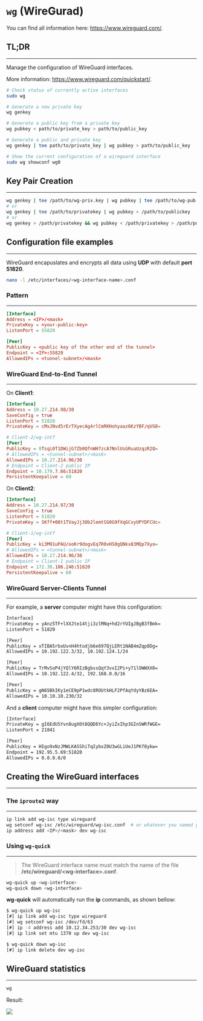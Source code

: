 # `wg` (WireGurad)

You can find all information here: <https://www.wireguard.com/>.


## **TL;DR**
---

Manage the configuration of WireGuard interfaces.

More information: <https://www.wireguard.com/quickstart/>.


```sh
# Check status of currently active interfaces
sudo wg

# Generate a new private key
wg genkey

# Generate a public key from a private key
wg pubkey < path/to/private_key > path/to/public_key

# Generate a public and private key
wg genkey | tee path/to/private_key | wg pubkey > path/to/public_key

# Show the current configuration of a wireguard interface
sudo wg showconf wg0
```


## Key Pair Creation
---


```sh
wg genkey | tee /path/to/wg-priv.key | wg pubkey | tee /path/to/wg-pub.key
# or
wg genkey | tee /path/to/privatekey | wg pubkey > /path/to/publickey
# or
wg genkey > /path/privatekey && wg pubkey < /path/privatekey > /path/publickey
```



## Configuration file examples
---


WireGuard encapuslates and encrypts all data using **UDP** with default **port 51820**.



```sh
nano -l /etc/interfaces/<wg-interface-name>.conf
```


### Pattern
---


```conf
[Interface]
Address = <IP>/<mask>
PrivateKey = <your-public-key>
ListenPort = 55820

[Peer]
PublicKey = <public key of the other end of the tunnel>
Endpoint = <IP>:55820
AllowedIPs = <tunnel-subnet>/<mask>
```


### WireGuard **End-to-End** Tunnel
---



On **Client1**:

```conf
[Interface]
Address = 10.27.214.98/30
SaveConfig = true
ListenPort = 51820
PrivateKey = cMxJNvd5rErTXyecAg4rlCmRKHohyaaz6KzYBF/qVG8=

# Client-2/wg-intf
[Peer]
PublicKey = 8Tsqi0T1DWijG7Zb0QfnWH7zcA7NnlUsGRuaUzqzR2Q=
# AllowedIPs = <tunnel-subnet>/<mask>
AllowedIPs = 10.27.214.96/30
# Endpoint = Client-2 public IP
Endpoint = 10.179.7.66:51820
PersistentKeepalive = 60
```

On **Client2**:
```conf
[Interface]
Address = 10.27.214.97/30
SaveConfig = true
ListenPort = 51820
PrivateKey = SKff+08t1TVayJj3Ob2lemtSG0G9fXqGCvyUPYDFCUc=

# Client-1/wg-intf
[Peer]
PublicKey = ki3M91uPAU/ooKr9dogvEq7R0vHS0gQNkx83MQp7Xyo=
# AllowedIPs = <tunnel-subnet>/<mask>
AllowedIPs = 10.27.214.96/30
# Endpoint = Client-1 public IP
Endpoint = 172.30.106.246:51820
PersistentKeepalive = 60
```



### WireGuard **Server-Clients** Tunnel
---


For example, a **server** computer might have this configuration:

```sh
Interface]
PrivateKey = yAnz5TF+lXXJte14tji3zlMNq+hd2rYUIgJBgB3fBmk=
ListenPort = 51820

[Peer]
PublicKey = xTIBA5rboUvnH4htodjb6e697QjLERt1NAB4mZqp8Dg=
AllowedIPs = 10.192.122.3/32, 10.192.124.1/24

[Peer]
PublicKey = TrMvSoP4jYQlY6RIzBgbssQqY3vxI2Pi+y71lOWWXX0=
AllowedIPs = 10.192.122.4/32, 192.168.0.0/16

[Peer]
PublicKey = gN65BkIKy1eCE9pP1wdc8ROUtkHLF2PfAqYdyYBz6EA=
AllowedIPs = 10.10.10.230/32
```

And a **client** computer might have this simpler configuration:

```sh
[Interface]
PrivateKey = gI6EdUSYvn8ugXOt8QQD6Yc+JyiZxIhp3GInSWRfWGE=
ListenPort = 21841

[Peer]
PublicKey = HIgo9xNzJMWLKASShiTqIybxZ0U3wGLiUeJ1PKf8ykw=
Endpoint = 192.95.5.69:51820
AllowedIPs = 0.0.0.0/0
```





## Creating the WireGuard interfaces
---

### The `iproute2` way
---


```sh
ip link add wg-isc type wireguard
wg setconf wg-isc /etc/wireguard/wg-isc.conf  # or whatever you named your config
ip address add <IP>/<mask> dev wg-isc
```




### Using `wg-quick`
---


> The WireGuard interface name must match the name of the file **/etc/wireguard/\<wg-interface\>.conf**.


```sh
wg-quick up <wg-interface>
wg-quick down <wg-interface>
```

**wg-quick** will automatically run the **ip** commands, as shown bellow:


```sh
$ wg-quick up wg-isc  
[#] ip link add wg-isc type wireguard
[#] wg setconf wg-isc /dev/fd/63
[#] ip -4 address add 10.12.34.253/30 dev wg-isc
[#] ip link set mtu 1370 up dev wg-isc
```

```sh
$ wg-quick down wg-isc                        
[#] ip link delete dev wg-isc
```


## WireGuard statistics
---


```sh
wg
```

Result:

<img src="https://www.wireguard.com/img/wg-tool.png">


